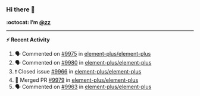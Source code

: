 ### Hi there 👋

**:octocat: I’m [@zz](https://github.com/holazz)**

---

**:zap: Recent Activity**

<!--START_SECTION:activity-->
1. 🗣 Commented on [#9975](https://github.com/element-plus/element-plus/issues/9975) in [element-plus/element-plus](https://github.com/element-plus/element-plus)
2. 🗣 Commented on [#9980](https://github.com/element-plus/element-plus/issues/9980) in [element-plus/element-plus](https://github.com/element-plus/element-plus)
3. ❗️ Closed issue [#9966](https://github.com/element-plus/element-plus/issues/9966) in [element-plus/element-plus](https://github.com/element-plus/element-plus)
4. 🎉 Merged PR [#9979](https://github.com/element-plus/element-plus/pull/9979) in [element-plus/element-plus](https://github.com/element-plus/element-plus)
5. 🗣 Commented on [#9963](https://github.com/element-plus/element-plus/issues/9963) in [element-plus/element-plus](https://github.com/element-plus/element-plus)
<!--END_SECTION:activity-->
